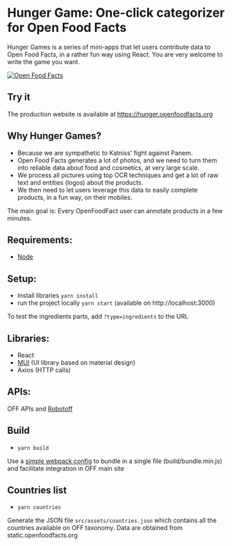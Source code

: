 # Hunger Game: One-click categorizer for Open Food Facts

Hunger Games is a series of mini-apps that let users contribute data to Open Food Facts, in a rather fun way using React.
You are very welcome to write the game you want.

[![Open Food Facts](https://static.openfoodfacts.org/images/misc/openfoodfacts-logo-en.svg)](https://world.openfoodfacts.org/)

## Try it

The production website is available at https://hunger.openfoodfacts.org

##  Why Hunger Games?

- Because we are sympathetic to Katniss' fight against Panem.
- Open Food Facts generates a lot of photos, and we need to turn them into reliable data about food and cosmetics, at very large scale.
- We process all pictures using top OCR techniques and get a lot of raw text and entities (logos) about the products.
- We then need to let users leverage this data to easily complete products, in a fun way, on their mobiles.

The main goal is: Every OpenFoodFact user can annotate products in a few minutes.

## Requirements:

- [Node](https://nodejs.org)

## Setup:

- Install libraries `yarn install`
- run the project locally `yarn start` (available on http://localhost:3000)

To test the ingredients parts, add `?type=ingredients` to the URL

## Libraries:

- React
- [MUI](mui.com) (UI library based on material design)
- Axios (HTTP calls)

## APIs:

OFF APIs and [Robotoff](https://github.com/openfoodfacts/robotoff)

## Build

- `yarn build`

Use a [simple webpack config](https://github.com/facebook/create-react-app/issues/3365#issuecomment-376546407) to bundle in a single file (build/bundle.min.js) and facilitate integration in OFF main site

## Countries list

- `yarn countries`

Generate the JSON file `src/assets/countries.json` which contains all the countries available on OFF taxonomy. Data are obtained from static.openfoodfacts.org
